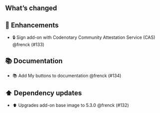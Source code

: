 ## What’s changed

## 🚀 Enhancements

- 🔒 Sign add-on with Codenotary Community Attestation Service (CAS) @frenck (#133)

## 📚 Documentation

- 📚 Add My buttons to documentation @frenck (#134)

## ⬆️ Dependency updates

- ⬆️ Upgrades add-on base image to 5.3.0 @frenck (#132)
